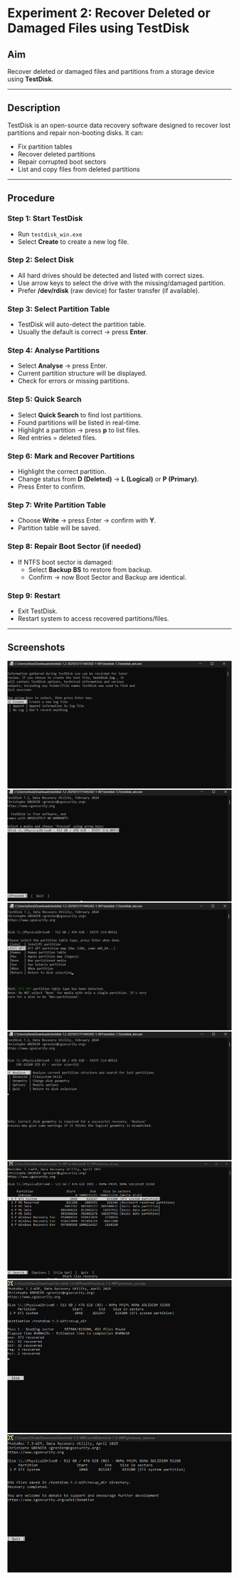 # Experiment 2: Recover Deleted or Damaged Files using TestDisk

##  Aim
Recover deleted or damaged files and partitions from a storage device using **TestDisk**.

---

##  Description
TestDisk is an open-source data recovery software designed to recover lost partitions and repair non-booting disks. It can:

- Fix partition tables
- Recover deleted partitions
- Repair corrupted boot sectors
- List and copy files from deleted partitions

---

##  Procedure

### Step 1: Start TestDisk
- Run `testdisk_win.exe`
- Select **Create** to create a new log file.

### Step 2: Select Disk
- All hard drives should be detected and listed with correct sizes.
- Use arrow keys to select the drive with the missing/damaged partition.
- Prefer **/dev/rdisk** (raw device) for faster transfer (if available).

### Step 3: Select Partition Table
- TestDisk will auto-detect the partition table.
- Usually the default is correct → press **Enter**.

### Step 4: Analyse Partitions
- Select **Analyse** → press Enter.
- Current partition structure will be displayed.
- Check for errors or missing partitions.

### Step 5: Quick Search
- Select **Quick Search** to find lost partitions.
- Found partitions will be listed in real-time.
- Highlight a partition → press **p** to list files.
- Red entries = deleted files.


### Step 6: Mark and Recover Partitions
- Highlight the correct partition.
- Change status from **D (Deleted)** → **L (Logical)** or **P (Primary)**.
- Press Enter to confirm.

### Step 7: Write Partition Table
- Choose **Write** → press Enter → confirm with **Y**.
- Partition table will be saved.

### Step 8: Repair Boot Sector (if needed)
- If NTFS boot sector is damaged:
  - Select **Backup BS** to restore from backup.
  - Confirm → now Boot Sector and Backup are identical.

### Step 9: Restart
- Exit TestDisk.
- Restart system to access recovered partitions/files.

---

##  Screenshots
![](screenshots/21.png)
![](screenshots/22.png)
![](screenshots/23.png)
![](screenshots/24.png)
![](screenshots/26.png)
![](screenshots/27.png)
![](screenshots/28.png)







